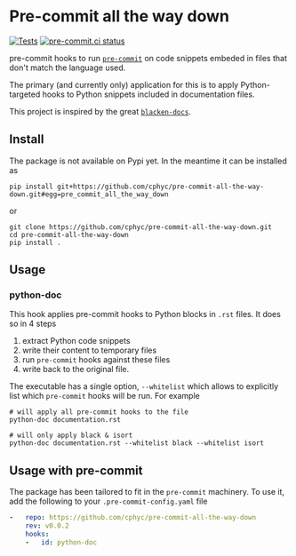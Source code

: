 # Pre-commit all the way down

[![Tests](https://github.com/cphyc/pre-commit-all-the-way-down/actions/workflows/python-package.yml/badge.svg)](https://github.com/cphyc/pre-commit-all-the-way-down/actions/workflows/python-package.yml)
[![pre-commit.ci status](https://results.pre-commit.ci/badge/github/cphyc/pre-commit-all-the-way-down/main.svg)](https://results.pre-commit.ci/latest/github/neutrinoceros/cphyc/pre-commit-all-the-way-down)

pre-commit hooks to run [`pre-commit`](https://pypi.org/project/pre-commit/) on
code snippets embeded in files that don't match the language used.

The primary (and currently only) application for this is to apply
Python-targeted hooks to Python snippets included in documentation files.

This project is inspired by the great
[`blacken-docs`](https://pypi.org/project/blacken-docs/).

## Install

The package is not available on Pypi yet. In the meantime it can be installed as
```shell
pip install git+https://github.com/cphyc/pre-commit-all-the-way-down.git#egg=pre_commit_all_the_way_down
```
or
```shell
git clone https://github.com/cphyc/pre-commit-all-the-way-down.git
cd pre-commit-all-the-way-down
pip install .
```

## Usage

### python-doc
This hook applies pre-commit hooks to Python blocks in `.rst` files.
It does so in 4 steps
1. extract Python code snippets
2. write their content to temporary files
3. run `pre-commit` hooks against these files
4. write back to the original file.

The executable has a single option, `--whitelist` which allows to explicitly list which `pre-commit` hooks will be run.
For example
```shell
# will apply all pre-commit hooks to the file
python-doc documentation.rst

# will only apply black & isort
python-doc documentation.rst --whitelist black --whitelist isort
```

## Usage with pre-commit

The package has been tailored to fit in the `pre-commit` machinery. To use it, add the following to your `.pre-commit-config.yaml` file
```yaml
-   repo: https://github.com/cphyc/pre-commit-all-the-way-down
    rev: v0.0.2
    hooks:
    -   id: python-doc
```
